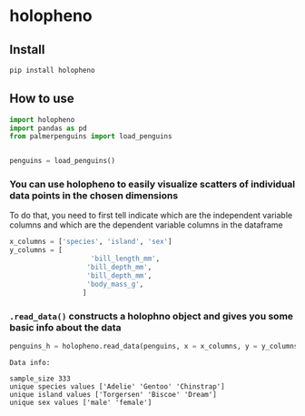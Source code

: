 # holopheno

<!-- WARNING: THIS FILE WAS AUTOGENERATED! DO NOT EDIT! -->

## Install

``` sh
pip install holopheno
```

## How to use

``` python
import holopheno
import pandas as pd
from palmerpenguins import load_penguins


penguins = load_penguins()
```

### You can use holopheno to easily visualize scatters of individual data points in the chosen dimensions

To do that, you need to first tell indicate which are the independent
variable columns and which are the dependent variable columns in the
dataframe

``` python
x_columns = ['species', 'island', 'sex']
y_columns = [
                    'bill_length_mm', 
                   'bill_depth_mm', 
                   'bill_depth_mm', 
                   'body_mass_g', 
                  ]
```

### `.read_data()` constructs a holophno object and gives you some basic info about the data

``` python
penguins_h = holopheno.read_data(penguins, x = x_columns, y = y_columns)
```

    Data info: 

    sample_size 333
    unique species values ['Adelie' 'Gentoo' 'Chinstrap']
    unique island values ['Torgersen' 'Biscoe' 'Dream']
    unique sex values ['male' 'female']
